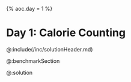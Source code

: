 {%
aoc.day = 1
%}

# Day 1: Calorie Counting

@:include(/inc/solutionHeader.md)

@:benchmarkSection

@:solution
